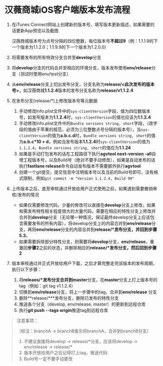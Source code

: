# 汉薇商城iOS客户端版本发布流程

1. 在iTunes Connect网站上创建新的版本号，填写版本更新描述，如果需要的话更新App预览以及截图

   汉薇商城版本号为点号分隔的四位整数，每位版本号**不超过9**（例：1.1.1.9的下一个版本为1.1.2.0；1.1.9.9的下一个版本为1.2.0.0）

2. 将需要发布的所有特效分支合并至**develop**分支

3. 将**develop**分支的代码合并至相应的环境分支，版本发布使用**env/release**分支（测试时使用env/test分支）

4. 从**env/release**分支上切出发布分支，分支名称为**release/<此次发布的版本号>**，如汉薇商城**1.1.2.4**版本的发布分支名称为**release/v1.1.2.4**

5. 在发布分支(release/*)上修改版本号等元数据

   1. 手动修改Info.plist文件中的`sys-clientVersion`字段，值为四位数版本号，如发布版本为**1.1.2.4**时，`sys-clientVersion`的值也应该为**1.1.2.4**
   2. 手动修改Info.plist文件中的`Bundle versions string, short`字段，（改字段的值由于苹果的规范，必须为三位整数点号分隔的版本号），当`sys-clientVersion`的值为**a.b.c.d**时，`Bundle versions string, short`的值为**a.b.c*10 + d**，例如当发布版本**1.1.2.4**时`sys-clientVersion`的值为`1.1.2.4`，`Bundle versions string, short`的值应为**1.1.24**
   3. 如果是手动打包发布的话在工程路径下执行**agvtool next-version -all**自增工程版本号，以及Build号（绝对不要手动修改），如果是自动发布的话执行**fastlane release**命令自动发布版本不需要额外执行**agvtool**
   4. 创建一个git提交，提交信息中注明版本号以及当前的Build号即可，没有格式限制，例如`git commit -m "Version 1.1.2.4, Build 99"`

6. 上传版本之后，直至审核通过开放给用户正式使用之前，如果遇到需要撤销审核/发布的情况

   * 如果仅需要修改代码，少量的修改可以直接在**develop**分支上修改，如果和需发布特性相关程度很大的大量代码，需要在相应的特性分支上修改并合并到**develop**分支（无论哪一种情况，保证最终develop分支上应该包含需要发布的所有内容），将develop分支上的内容合并到**env/release**分支，再将**env/release**分支的内容合并到**release/\***发布分支，并回到**步骤5.3**。
   * 如果需要拆除部分特性分支，则需要将**develop**分支，**env/release**，重置回**步骤2**之前的状态，并删除相应的**release/\***发布分支，然后回到**步骤2**

7. 版本审核通过并正式开放给用户下载，之后才算完整走完该版本的发布周期，执行以下步骤：

   1. 将**releaes/\***发布分支合并到**master**分支，在**master**分支上打上版本号的tag（例如：git tag v1.1.2.4）
   2. 切换到**env/release**分支，将上一步骤中的tag，合并到**env/release** 分支
   3. 删除**release/\***发布分支，删除已发布的特性分支
   4. 推送各个分支（develop, env/release, master）的更新到远程仓库
   5. 执行**git push --tags origin**推送tag到远程仓库



> 注意事项：
>
> （标注：branchA -> branchB表示将branchA，合并到branchB分支）
>
> 1. 不建议直接将develop -> release/\*分支，应该将develop -> env/release -> release/\*
> 2. 版本开放给用户之后记得打上tag，推送代码
> 3. Build号一定不要手动更改